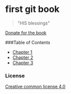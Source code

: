# first git book
> "HIS blessings"

[Donate for the book](https://deepalikayande.blogspot.com/)

###Table of Contents
* [Chapter 1](ch1)
* [Chapter 2](ch2)
* [Chapter 3](ch3)


### License
[Creative common license 4.0](https://creativecommons.org/licenses/by/4.0/legalcode)


